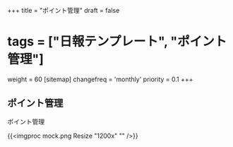 +++
title = "ポイント管理"
draft = false
# tags = ["日報テンプレート", "ポイント管理"]
weight = 60
[sitemap]
  changefreq = 'monthly'
  priority = 0.1
+++

## ポイント管理

ポイント管理

{{<imgproc mock.png Resize "1200x" "" />}}
